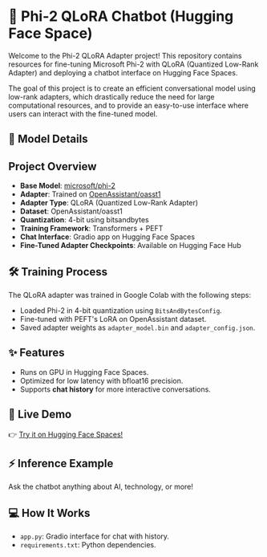 # 🧠 Phi-2 QLoRA Chatbot (Hugging Face Space)

Welcome to the Phi-2 QLoRA Adapter project! This repository contains resources for fine-tuning Microsoft Phi-2 with QLoRA (Quantized Low-Rank Adapter) and deploying a chatbot interface on Hugging Face Spaces.

The goal of this project is to create an efficient conversational model using low-rank adapters, which drastically reduce the need for large computational resources, and to provide an easy-to-use interface where users can interact with the fine-tuned model.

## 🚀 Model Details
## Project Overview
- **Base Model**: [microsoft/phi-2](https://huggingface.co/microsoft/phi-2)
- **Adapter**: Trained on [OpenAssistant/oasst1](https://huggingface.co/datasets/OpenAssistant/oasst1)
- **Adapter Type**: QLoRA (Quantized Low-Rank Adapter)
- **Dataset**: OpenAssistant/oasst1
- **Quantization**: 4-bit using bitsandbytes
- **Training Framework**: Transformers + PEFT
- **Chat Interface**: Gradio app on Hugging Face Spaces
- **Fine-Tuned Adapter Checkpoints**: Available on Hugging Face Hub

## 🛠️ Training Process
The QLoRA adapter was trained in Google Colab with the following steps:
- Loaded Phi-2 in 4-bit quantization using `BitsAndBytesConfig`.
- Fine-tuned with PEFT's LoRA on OpenAssistant dataset.
- Saved adapter weights as `adapter_model.bin` and `adapter_config.json`.

## ✨ Features
- Runs on GPU in Hugging Face Spaces.
- Optimized for low latency with bfloat16 precision.
- Supports **chat history** for more interactive conversations.

## 🎯 Live Demo
👉 [Try it on Hugging Face Spaces!](https://huggingface.co/spaces/Shriti09/Phi-QLora-Chat)

## ⚡ Inference Example
Ask the chatbot anything about AI, technology, or more!

## 💻 How It Works
- `app.py`: Gradio interface for chat with history.
- `requirements.txt`: Python dependencies.
